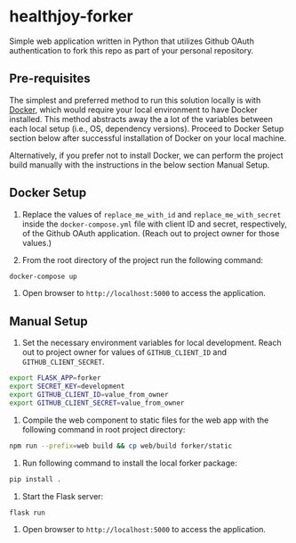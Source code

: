 # healthjoy-forker

Simple web application written in Python that utilizes Github OAuth authentication to fork this repo as part of your personal repository.

## Pre-requisites

The simplest and preferred method to run this solution locally is with [Docker](https://www.docker.com/products/docker-desktop), which would require your local environment to have Docker installed. This method abstracts away the a lot of the variables between each local setup (i.e., OS, dependency versions). Proceed to Docker Setup section below after successful installation of Docker on your local machine.

Alternatively, if you prefer not to install Docker, we can perform the project build manually with the instructions in the below section Manual Setup.

## Docker Setup

1. Replace the values of `replace_me_with_id` and `replace_me_with_secret` inside the `docker-compose.yml` file with client ID and secret, respectively, of the Github OAuth application. (Reach out to project owner for those values.)

1. From the root directory of the project run the following command:

```bash
docker-compose up
```

1. Open browser to `http://localhost:5000` to access the application.

## Manual Setup

1. Set the necessary environment variables for local development. Reach out to project owner for values of `GITHUB_CLIENT_ID` and `GITHUB_CLIENT_SECRET`.

```bash
export FLASK_APP=forker
export SECRET_KEY=development
export GITHUB_CLIENT_ID=value_from_owner
export GITHUB_CLIENT_SECRET=value_from_owner
```

1. Compile the web component to static files for the web app with the following command in root project directory:

```bash
npm run --prefix=web build && cp web/build forker/static
```

1. Run following command to install the local forker package:

```bash
pip install .
```

1. Start the Flask server:

```bash
flask run
```

1. Open browser to `http://localhost:5000` to access the application.
